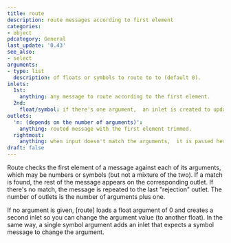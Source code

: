 ```yaml
---
title: route
description: route messages according to first element
categories:
- object
pdcategory: General
last_update: '0.43'
see_also:
- select
arguments:
- type: list
  description: of floats or symbols to route to to (default 0).
inlets:
  1st:
    anything: any message to route according to the first element.
  2nd:
    float/symbol: if there's one argument,  an inlet is created to update it.
outlets:
  'n: (depends on the number of arguments)':
    anything: routed message with the first element trimmed.
  rightmost:
    anything: when input doesn't match the arguments,  it is passed here.
draft: false
---
```

Route checks the first element of a message against each of its arguments,  which may be numbers or symbols (but not a mixture of the two). If a match is found,  the rest of the message appears on the corresponding outlet. If there's no match,  the message is repeated to the last "rejection" outlet. The number of outlets is the number of arguments plus one.

If no argument is given,  [route] loads a float argument of 0 and creates a second inlet so you can change the argument value (to another float). In the same way,  a single symbol argument adds an inlet that expects a symbol message to change the argument.

